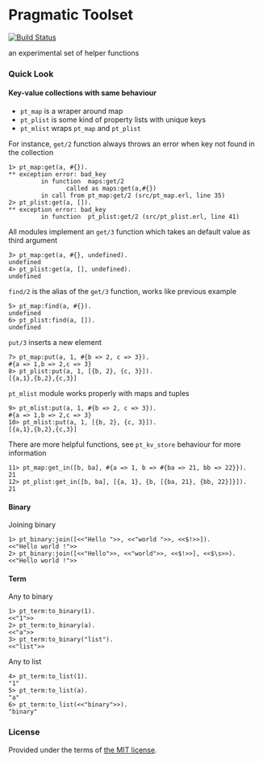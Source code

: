 # Pragmatic Toolset

[![Build Status][travis_img]][travis]

an experimental set of helper functions 

### Quick Look

#### Key-value collections with same behaviour

- `pt_map` is a wraper around map
- `pt_plist` is some kind of property lists with unique keys
- `pt_mlist` wraps `pt_map` and `pt_plist`

For instance, `get/2` function always throws an error when key not found in the collection

	1> pt_map:get(a, #{}).
	** exception error: bad_key
			 in function  maps:get/2
					called as maps:get(a,#{})
			 in call from pt_map:get/2 (src/pt_map.erl, line 35)
	2> pt_plist:get(a, []). 
	** exception error: bad_key
			 in function  pt_plist:get/2 (src/pt_plist.erl, line 41)

All modules implement an `get/3` function which takes an default value as third argument
	
	3> pt_map:get(a, #{}, undefined).
	undefined
	4> pt_plist:get(a, [], undefined).
	undefined

`find/2` is the alias of the `get/3` function, works like previous example
	
	5> pt_map:find(a, #{}).           
	undefined
	6> pt_plist:find(a, []).          
	undefined

`put/3` inserts a new element

	7> pt_map:put(a, 1, #{b => 2, c => 3}). 
	#{a => 1,b => 2,c => 3}
	8> pt_plist:put(a, 1, [{b, 2}, {c, 3}]).
	[{a,1},{b,2},{c,3}]

`pt_mlist` module works properly with maps and tuples

	9> pt_mlist:put(a, 1, #{b => 2, c => 3}).
	#{a => 1,b => 2,c => 3}
	10> pt_mlist:put(a, 1, [{b, 2}, {c, 3}]). 
	[{a,1},{b,2},{c,3}]

There are more helpful functions, see `pt_kv_store` behaviour for more information

	11> pt_map:get_in([b, ba], #{a => 1, b => #{ba => 21, bb => 22}}).
	21
	12> pt_plist:get_in([b, ba], [{a, 1}, {b, [{ba, 21}, {bb, 22}]}]).
	21

#### Binary

Joining binary

	1> pt_binary:join([<<"Hello ">>, <<"world ">>, <<$!>>]).        
	<<"Hello world !">>
	2> pt_binary:join([<<"Hello">>, <<"world">>, <<$!>>], <<$\s>>). 
	<<"Hello world !">>

#### Term

Any to binary

	1> pt_term:to_binary(1).
	<<"1">>
	2> pt_term:to_binary(a).       
	<<"a">>
	3> pt_term:to_binary("list").
	<<"list">>

Any to list
	
	4> pt_term:to_list(1).              
	"1"
	5> pt_term:to_list(a).
	"a"
	6> pt_term:to_list(<<"binary">>).
	"binary"

### License

Provided under the terms of [the MIT license][license].

[travis]:https://travis-ci.org/manifest/pt
[travis_img]:https://secure.travis-ci.org/manifest/pt.png
[license]:http://www.opensource.org/licenses/MIT

